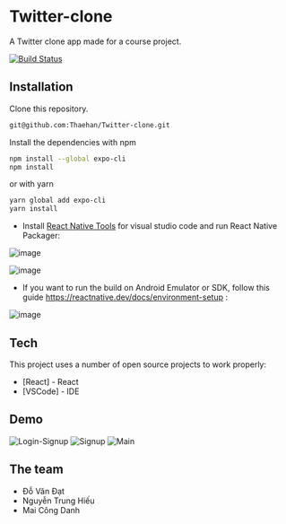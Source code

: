 # Twitter-clone
A Twitter clone app made for a course project.

[![Build Status](https://travis-ci.org/joemccann/dillinger.svg?branch=master)](https://travis-ci.org/joemccann/dillinger)
## Installation
Clone this repository.
```sh
git@github.com:Thaehan/Twitter-clone.git
```
Install the dependencies with npm
```sh
npm install --global expo-cli
npm install
```
or with yarn
```sh
yarn global add expo-cli
yarn install
```

- Install [React Native Tools](https://marketplace.visualstudio.com/items?itemName=msjsdiag.vscode-react-native) for visual studio code and run React Native Packager:

![image](https://user-images.githubusercontent.com/62579790/158026872-15c59358-3825-4e19-9efd-2c7c840387d4.png)

![image](https://user-images.githubusercontent.com/62579790/160571022-91e29744-ca89-4fef-9ec6-ff1f00bc6b62.png)
- If you want to run the build on Android Emulator or SDK, follow this guide https://reactnative.dev/docs/environment-setup : 

![image](https://user-images.githubusercontent.com/62579790/160571780-1654720b-2a98-45c4-805b-0015fbcf038f.png)



## Tech

This project uses a number of open source projects to work properly:

- [React] - React
- [VSCode] - IDE

## Demo
![Login-Signup](https://user-images.githubusercontent.com/62579790/161212117-6b73d2c6-1d3d-4b7d-93e9-af5f5c4f38a5.gif)
![Signup](https://user-images.githubusercontent.com/62579790/161212101-5c793f13-bdc6-4e83-85a8-2d7d0bfc3b0c.gif)
![Main](https://user-images.githubusercontent.com/62579790/161212112-7f648e6b-b5bf-481c-9483-94f97ab3891c.gif)


## The team
- Đỗ Văn Đạt
- Nguyễn Trung Hiếu
- Mai Công Danh
